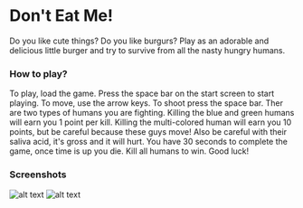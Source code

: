 # Don't Eat Me!

Do you like cute things?  Do you like burgurs?  Play as an adorable and delicious little burger and try to survive from all the nasty hungry humans.

### How to play?

To play, load the game. Press the space bar on the start screen to start playing. To move, use the arrow keys. To shoot press the space bar. Ther are two types of humans you are fighting.  Killing the blue and green humans will earn you 1 point per kill.  Killing the multi-colored human will earn you 10 points, but be careful because these guys move!  Also be careful with their saliva acid, it's gross and it will hurt.  You have 30 seconds to complete the game, once time is up you die.  Kill all humans to win.  Good luck! 

### Screenshots
![alt text](https://raw.githubusercontent.com/kowai-monsuta/space-war/master/screenshots/Capture.PNG)
![alt text](https://raw.githubusercontent.com/kowai-monsuta/space-war-project/master/screenshots/Capture.PNG)
